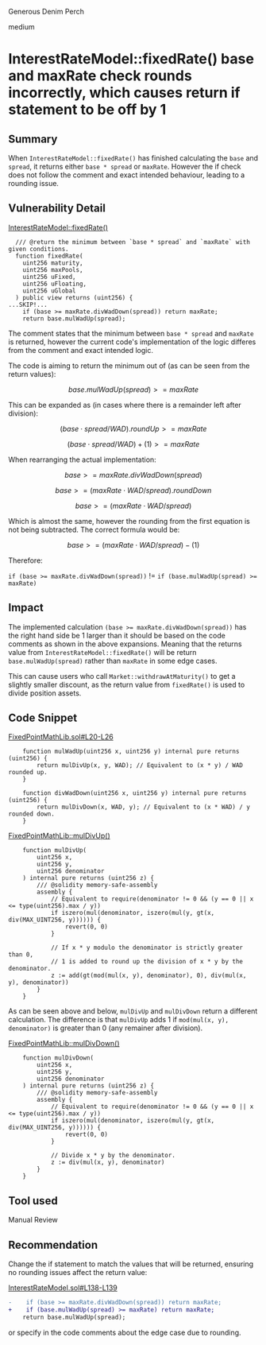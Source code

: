 Generous Denim Perch

medium

# InterestRateModel::fixedRate() base and maxRate check rounds incorrectly, which causes return if statement to be off by 1

## Summary

When `InterestRateModel::fixedRate()` has finished calculating the `base` and `spread`, it returns either `base * spread` or `maxRate`. However the if check does not follow the comment and exact intended behaviour, leading to a rounding issue.

## Vulnerability Detail

[InterestRateModel::fixedRate()](https://github.com/sherlock-audit/2024-04-interest-rate-model/blob/main/protocol/contracts/InterestRateModel.sol#L102-L140)
```solidity
  /// @return the minimum between `base * spread` and `maxRate` with given conditions.
  function fixedRate(
    uint256 maturity,
    uint256 maxPools,
    uint256 uFixed,
    uint256 uFloating,
    uint256 uGlobal
  ) public view returns (uint256) {
...SKIP!...
    if (base >= maxRate.divWadDown(spread)) return maxRate;
    return base.mulWadUp(spread);
```

The comment states that the minimum between `base * spread` and `maxRate` is returned, however the current code's implementation of the logic differes from the comment and exact intended logic.

The code is aiming to return the minimum out of (as can be seen from the return values):

$$base.mulWadUp(spread) >= maxRate$$

This can be expanded as (in cases where there is a remainder left after division):

$$(base\cdot{spread/WAD}).roundUp >= maxRate$$

$$(base\cdot{spread/WAD}) + (1) >= maxRate$$

When rearranging the actual implementation:

$$base >= maxRate.divWadDown(spread)$$

$$base >= (maxRate\cdot{WAD/spread}).roundDown$$

$$base >= (maxRate\cdot{WAD/spread})$$

Which is almost the same, however the rounding from the first equation is not being subtracted. The correct formula would be:

$$base >= (maxRate\cdot{WAD/spread}) -  (1)$$

Therefore:

`if (base >= maxRate.divWadDown(spread))` != `if (base.mulWadUp(spread) >= maxRate)`

## Impact

The implemented calculation `(base >= maxRate.divWadDown(spread))` has the right hand side be 1 larger than it should be based on the code comments as shown in the above expansions. Meaning that the returns value from `InterestRateModel::fixedRate()` will be return `base.mulWadUp(spread)` rather than `maxRate` in some edge cases.

This can cause users who call `Market::withdrawAtMaturity()` to get a slightly smaller discount, as the return value from `fixedRate()` is used to divide position assets.

## Code Snippet

[FixedPointMathLib.sol#L20-L26](https://github.com/transmissions11/solmate/blob/main/src/utils/FixedPointMathLib.sol#L20-L26)
```solidity
    function mulWadUp(uint256 x, uint256 y) internal pure returns (uint256) {
        return mulDivUp(x, y, WAD); // Equivalent to (x * y) / WAD rounded up.
    }

    function divWadDown(uint256 x, uint256 y) internal pure returns (uint256) {
        return mulDivDown(x, WAD, y); // Equivalent to (x * WAD) / y rounded down.
    }
```

[FixedPointMathLib::mulDivUp()](https://github.com/transmissions11/solmate/blob/main/src/utils/FixedPointMathLib.sol#L53-L69)
```solidity
    function mulDivUp(
        uint256 x,
        uint256 y,
        uint256 denominator
    ) internal pure returns (uint256 z) {
        /// @solidity memory-safe-assembly
        assembly {
            // Equivalent to require(denominator != 0 && (y == 0 || x <= type(uint256).max / y))
            if iszero(mul(denominator, iszero(mul(y, gt(x, div(MAX_UINT256, y)))))) {
                revert(0, 0)
            }

            // If x * y modulo the denominator is strictly greater than 0,
            // 1 is added to round up the division of x * y by the denominator.
            z := add(gt(mod(mul(x, y), denominator), 0), div(mul(x, y), denominator))
        }
    }
```

As can be seen above and below, `mulDivUp` and `mulDivDown` return a different calculation. The difference is that `mulDivUp` adds 1 if `mod(mul(x, y), denominator)` is greater than 0 (any remainer after division).

[FixedPointMathLib::mulDivDown()](https://github.com/transmissions11/solmate/blob/main/src/utils/FixedPointMathLib.sol#L36-L51)
```solidity
    function mulDivDown(
        uint256 x,
        uint256 y,
        uint256 denominator
    ) internal pure returns (uint256 z) {
        /// @solidity memory-safe-assembly
        assembly {
            // Equivalent to require(denominator != 0 && (y == 0 || x <= type(uint256).max / y))
            if iszero(mul(denominator, iszero(mul(y, gt(x, div(MAX_UINT256, y)))))) {
                revert(0, 0)
            }

            // Divide x * y by the denominator.
            z := div(mul(x, y), denominator)
        }
    }
```

## Tool used

Manual Review

## Recommendation

Change the if statement to match the values that will be returned, ensuring no rounding issues affect the return value:

[InterestRateModel.sol#L138-L139](https://github.com/sherlock-audit/2024-04-interest-rate-model/blob/main/protocol/contracts/InterestRateModel.sol#L138-L139)
```diff
-    if (base >= maxRate.divWadDown(spread)) return maxRate;
+    if (base.mulWadUp(spread) >= maxRate) return maxRate;
    return base.mulWadUp(spread);
```

or specify in the code comments about the edge case due to rounding.